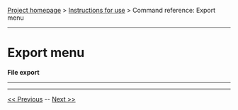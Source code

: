 [Project homepage](../index) > [Instructions for use](../usage) > Command reference: Export menu

--- 

# Export menu 

**File export**

--- 


---

[<< Previous](project_notes_menu) -- [Next >>](tools_menu)